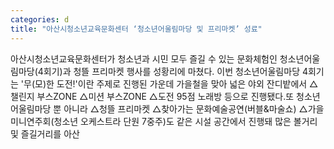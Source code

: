 ```yaml
---
categories: d
title: "아산시청소년교육문화센터 ‘청소년어울림마당 및 프리마켓’ 성료"
---
```

아산시청소년교육문화센터가 청소년과 시민 모두 즐길 수 있는 문화체험인 청소년어울림마당(4회기)과 청뜰 프리마켓 행사를 성황리에 마쳤다. 이번 청소년어울림마당 4회기는 &#39;무(모)한 도전!&#39;이란 주제로 진행된 가운데 가을철을 맞아 넓은 야외 잔디밭에서 △챌린지 부스ZONE △미션 부스ZONE △도전 95점 노래방 등으로 진행됐다.또 청소년어울림마당 뿐 아니라 △청뜰 프리마켓 △찾아가는 문화예술공연(버블&마술쇼) △가을 미니연주회(청소년 오케스트라 단원 7중주)도 같은 시설 공간에서 진행돼 많은 볼거리 및 즐길거리를 아산